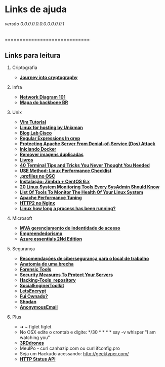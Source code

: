 # Links de ajuda  
###### versão 0.0.0.0.0.0.0.0.0.0.0.1 
=============================

## Links para leitura
1. Criptografia
    * [__Journey into cryptography__](https://www.khanacademy.org/computing/computer-science/cryptography)

2. Infra
    * [__Network Diagram 101__](http://networkdiagram101.com)
    * [__Mapa do backbone BR__](https://memoria.rnp.br/backbone/index.php)

3. Unix
    * [__Vim Tutorial__](https://danielmiessler.com/study/vim/?twitterID=nixCraft)
    * [__Linux for hosting by Unixman__](http://www.unixmen.com/best-linux-hosting/)
    * [__Blog Lab Cisco__](http://labcisco.blogspot.com.br)
    * [__Regular Expressions In grep__](http://www.cyberciti.biz/faq/grep-regular-expressions/)
    * [__Protecting Apache Server From Denial-of-Service (Dos) Attack__](http://www.unixmen.com/protecting-apache-server-denial-service-dos-attack/)
    * [__Iniciando Docker__](https://www.linux.com/news/getting-started-docker)
    * [__Remover imagens duplicadas__](https://www.linux.com/learn/how-sort-and-remove-duplicate-photos-linux)
    * [__Livros__](http://shop.oreilly.com/category/browse-subjects/system-administration/linux-unix.do)
    * [__40 Terminal Tips and Tricks You Never Thought You Needed__](http://computers.tutsplus.com/tutorials/40-terminal-tips-and-tricks-you-never-thought-you-needed--mac-51192)
    * [__USE Method: Linux Performance Checklist__](http://www.brendangregg.com/USEmethod/use-linux.html)
    * [__.profiles no OSC__](http://computers.tutsplus.com/tutorials/speed-up-your-terminal-workflow-with-command-aliases-and-profile--mac-30515)
    * [__Instalação: Zimbra + CentOS 6.x__](https://wiki.hackstore.com.br/Instalação:_Zimbra_%2B_CentOS_6.x)
    * [__20 Linux System Monitoring Tools Every SysAdmin Should Know__](http://www.cyberciti.biz/tips/top-linux-monitoring-tools.html)
    * [__List Of Tools To Monitor The Health Of Your Linux System__](http://www.unixmen.com/list-tools-monitor-health-linux-system/)
    * [__Apache Performance Tuning__](http://www.unixmen.com/apache-performance-tuning/)
    * [__HTTP2 no Nginx__](https://www.digitalocean.com/community/tutorials/how-to-set-up-nginx-with-http-2-support-on-ubuntu-16-04)
    * [__Linux how long a process has been running?__](http://www.cyberciti.biz/faq/how-to-check-how-long-a-process-has-been-running/)
4. Microsoft 
    * [__MVA gerenciamento de indentidade de acesso__](https://mva.microsoft.com/training-topics/gerenciamento-acesso-dentidade#!lang=1033)
    * [__Empreendedorismo__](https://technet.microsoft.com/pt-br/dn801072)
    * [__Azure essentials 2Nd Edition__](https://blogs.msdn.microsoft.com/microsoft_press/2016/09/01/free-ebook-microsoft-azure-essentials-fundamentals-of-azure-second-edition/)

5. Segurança
    * [__Recomendações de cibersegurança para o local de trabalho__](http://www.securityhacker.org/blog/2016/02/07/recomendacoes-de-ciberseguranca-para-o-local-de-trabalho)
    * [__Anatomia de uma brecha__](https://blog.rackspace.com/pt/a-anatomia-de-uma-brecha-licoes-para-reforcar-a-seguranca-de-ti?cm_mmc=security-_-syndication-_-outbrain-_-latam2016)
    * [__Forensic Tools__](http://www.hackersonlineclub.com/forensic-tools/)
    * [__Security Measures To Protect Your Servers__](http://www.unixmen.com/security-measures-protect-servers/)
    * [__Hacking-Tools_repository__](http://gexos.github.io/Hacking-Tools-Repository/)
    * [__SocialEnginerToolkit__](https://www.trustedsec.com/social-engineer-toolkit/)
    * [__LetsEncrypt__](https://letsencrypt.org)
    * [__Fui Ownado?__](https://haveibeenpwned.com)
    * [__Shodan__](https://www.shodan.io)
    * [__AnonymousEmail__](https://anonymousemail.me/) 
6. Plus
    * ➜  ~ figlet figlet
    * No OSX edite o crontab e digite: */30 * * * * say -v whisper "I am watching you"
    * [__3RDdrones__](https://3dr.com)
    * MeuIPo - curl canhazip.com ou curl ifconfig.pro  
    * Seja um Hackudo acessando: http://geektyper.com/
    * [__HTTP Status API__](https://http.cat)
